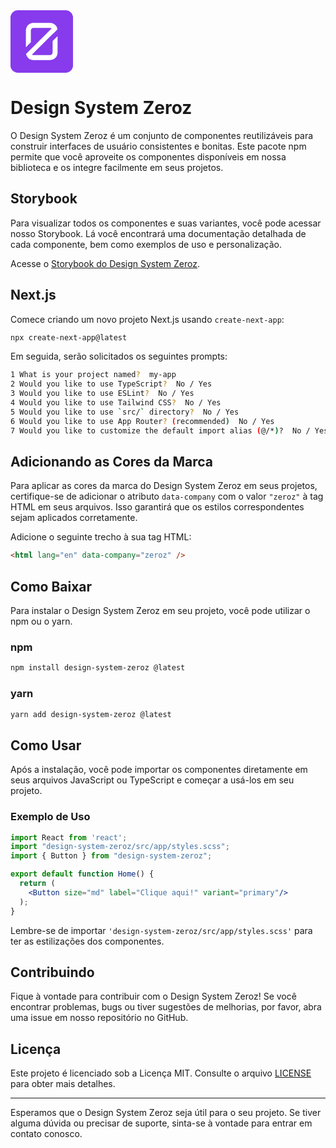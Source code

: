 <svg width="100" height="100" viewBox="0 0 1080 1080" fill="none" xmlns="http://www.w3.org/2000/svg">
<rect width="1080" height="1080" rx="128" fill="#873BEC"/>
<path d="M684.824 305.333H394.869C371.145 305.333 351.913 324.436 351.913 348V554.383L266 639.716V348C266 277.308 323.697 220 394.869 220H684.824C749.205 220 802.559 266.893 812.155 328.168L727.78 411.974V348C727.78 324.436 708.548 305.333 684.824 305.333Z" fill="white"/>
<path d="M268.619 754.634C279.351 814.564 331.448 860 394.869 860H684.824C755.996 860 813.692 802.692 813.692 732L813.43 447.642L727.78 532.195V732C727.78 755.564 708.548 774.667 684.824 774.667H394.869C371.145 774.667 351.913 755.564 351.913 732L352.436 671.382L268.619 754.634Z" fill="white"/>
<path d="M723.065 303.252L352.436 671.382L317.076 735.122L359.639 777.398L780.034 359.837L723.065 303.252Z" fill="white"/>
</svg>

# Design System Zeroz
O Design System Zeroz é um conjunto de componentes reutilizáveis para construir interfaces de usuário consistentes e bonitas. Este pacote npm permite que você aproveite os componentes disponíveis em nossa biblioteca e os integre facilmente em seus projetos.

## Storybook

Para visualizar todos os componentes e suas variantes, você pode acessar nosso Storybook. Lá você encontrará uma documentação detalhada de cada componente, bem como exemplos de uso e personalização.

Acesse o [Storybook do Design System Zeroz](https://zeroz.vercel.app/).

## Next.js
Comece criando um novo projeto Next.js usando `create-next-app`:

```bash
npx create-next-app@latest
```
Em seguida, serão solicitados os seguintes prompts:
```bash
1 What is your project named?  my-app
2 Would you like to use TypeScript?  No / Yes
3 Would you like to use ESLint?  No / Yes
4 Would you like to use Tailwind CSS?  No / Yes
5 Would you like to use `src/` directory?  No / Yes
6 Would you like to use App Router? (recommended)  No / Yes
7 Would you like to customize the default import alias (@/*)?  No / Yes
```
## Adicionando as Cores da Marca

Para aplicar as cores da marca do Design System Zeroz em seus projetos, certifique-se de adicionar o atributo `data-company` com o valor `"zeroz"` à tag HTML em seus arquivos. Isso garantirá que os estilos correspondentes sejam aplicados corretamente.

Adicione o seguinte trecho à sua tag HTML:

```html
<html lang="en" data-company="zeroz" />
 ```

## Como Baixar

Para instalar o Design System Zeroz em seu projeto, você pode utilizar o npm ou o yarn.

### npm

```bash
npm install design-system-zeroz @latest
```

### yarn

```bash
yarn add design-system-zeroz @latest
```

## Como Usar

Após a instalação, você pode importar os componentes diretamente em seus arquivos JavaScript ou TypeScript e começar a usá-los em seu projeto.

### Exemplo de Uso

```jsx
import React from 'react';
import "design-system-zeroz/src/app/styles.scss";
import { Button } from "design-system-zeroz";

export default function Home() {
  return (
    <Button size="md" label="Clique aqui!" variant="primary"/>
  );
}

```

Lembre-se de importar `'design-system-zeroz/src/app/styles.scss'` para ter as estilizações dos componentes.

## Contribuindo

Fique à vontade para contribuir com o Design System Zeroz! Se você encontrar problemas, bugs ou tiver sugestões de melhorias, por favor, abra uma issue em nosso repositório no GitHub.

## Licença

Este projeto é licenciado sob a Licença MIT. Consulte o arquivo [LICENSE](LICENSE) para obter mais detalhes.

---

Esperamos que o Design System Zeroz seja útil para o seu projeto. Se tiver alguma dúvida ou precisar de suporte, sinta-se à vontade para entrar em contato conosco.